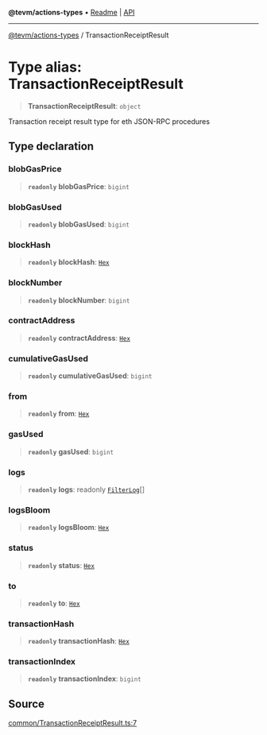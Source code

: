**@tevm/actions-types** • [Readme](../README.md) \| [API](../globals.md)

***

[@tevm/actions-types](../README.md) / TransactionReceiptResult

# Type alias: TransactionReceiptResult

> **TransactionReceiptResult**: `object`

Transaction receipt result type for eth JSON-RPC procedures

## Type declaration

### blobGasPrice

> **`readonly`** **blobGasPrice**: `bigint`

### blobGasUsed

> **`readonly`** **blobGasUsed**: `bigint`

### blockHash

> **`readonly`** **blockHash**: [`Hex`](Hex.md)

### blockNumber

> **`readonly`** **blockNumber**: `bigint`

### contractAddress

> **`readonly`** **contractAddress**: [`Hex`](Hex.md)

### cumulativeGasUsed

> **`readonly`** **cumulativeGasUsed**: `bigint`

### from

> **`readonly`** **from**: [`Hex`](Hex.md)

### gasUsed

> **`readonly`** **gasUsed**: `bigint`

### logs

> **`readonly`** **logs**: readonly [`FilterLog`](FilterLog.md)[]

### logsBloom

> **`readonly`** **logsBloom**: [`Hex`](Hex.md)

### status

> **`readonly`** **status**: [`Hex`](Hex.md)

### to

> **`readonly`** **to**: [`Hex`](Hex.md)

### transactionHash

> **`readonly`** **transactionHash**: [`Hex`](Hex.md)

### transactionIndex

> **`readonly`** **transactionIndex**: `bigint`

## Source

[common/TransactionReceiptResult.ts:7](https://github.com/evmts/tevm-monorepo/blob/main/packages/actions-types/src/common/TransactionReceiptResult.ts#L7)
